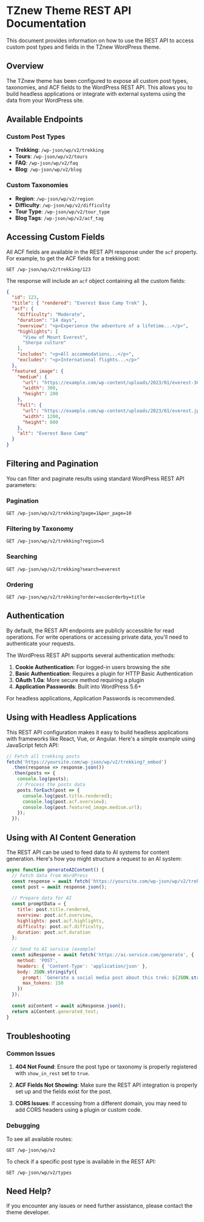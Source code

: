 # TZnew Theme REST API Documentation

This document provides information on how to use the REST API to access custom post types and fields in the TZnew WordPress theme.

## Overview

The TZnew theme has been configured to expose all custom post types, taxonomies, and ACF fields to the WordPress REST API. This allows you to build headless applications or integrate with external systems using the data from your WordPress site.

## Available Endpoints

### Custom Post Types

- **Trekking**: `/wp-json/wp/v2/trekking`
- **Tours**: `/wp-json/wp/v2/tours`
- **FAQ**: `/wp-json/wp/v2/faq`
- **Blog**: `/wp-json/wp/v2/blog`

### Custom Taxonomies

- **Region**: `/wp-json/wp/v2/region`
- **Difficulty**: `/wp-json/wp/v2/difficulty`
- **Tour Type**: `/wp-json/wp/v2/tour_type`
- **Blog Tags**: `/wp-json/wp/v2/acf_tag`

## Accessing Custom Fields

All ACF fields are available in the REST API response under the `acf` property. For example, to get the ACF fields for a trekking post:

```
GET /wp-json/wp/v2/trekking/123
```

The response will include an `acf` object containing all the custom fields:

```json
{
  "id": 123,
  "title": { "rendered": "Everest Base Camp Trek" },
  "acf": {
    "difficulty": "Moderate",
    "duration": "14 days",
    "overview": "<p>Experience the adventure of a lifetime...</p>",
    "highlights": [
      "View of Mount Everest",
      "Sherpa culture"
    ],
    "includes": "<p>All accommodations...</p>",
    "excludes": "<p>International flights...</p>"
  },
  "featured_image": {
    "medium": {
      "url": "https://example.com/wp-content/uploads/2023/01/everest-300x200.jpg",
      "width": 300,
      "height": 200
    },
    "full": {
      "url": "https://example.com/wp-content/uploads/2023/01/everest.jpg",
      "width": 1200,
      "height": 800
    },
    "alt": "Everest Base Camp"
  }
}
```

## Filtering and Pagination

You can filter and paginate results using standard WordPress REST API parameters:

### Pagination

```
GET /wp-json/wp/v2/trekking?page=1&per_page=10
```

### Filtering by Taxonomy

```
GET /wp-json/wp/v2/trekking?region=5
```

### Searching

```
GET /wp-json/wp/v2/trekking?search=everest
```

### Ordering

```
GET /wp-json/wp/v2/trekking?order=asc&orderby=title
```

## Authentication

By default, the REST API endpoints are publicly accessible for read operations. For write operations or accessing private data, you'll need to authenticate your requests.

The WordPress REST API supports several authentication methods:

1. **Cookie Authentication**: For logged-in users browsing the site
2. **Basic Authentication**: Requires a plugin for HTTP Basic Authentication
3. **OAuth 1.0a**: More secure method requiring a plugin
4. **Application Passwords**: Built into WordPress 5.6+

For headless applications, Application Passwords is recommended.

## Using with Headless Applications

This REST API configuration makes it easy to build headless applications with frameworks like React, Vue, or Angular. Here's a simple example using JavaScript fetch API:

```javascript
// Fetch all trekking posts
fetch('https://yoursite.com/wp-json/wp/v2/trekking?_embed')
  .then(response => response.json())
  .then(posts => {
    console.log(posts);
    // Process the posts data
    posts.forEach(post => {
      console.log(post.title.rendered);
      console.log(post.acf.overview);
      console.log(post.featured_image.medium.url);
    });
  });
```

## Using with AI Content Generation

The REST API can be used to feed data to AI systems for content generation. Here's how you might structure a request to an AI system:

```javascript
async function generateAIContent() {
  // Fetch data from WordPress
  const response = await fetch('https://yoursite.com/wp-json/wp/v2/trekking/123');
  const post = await response.json();
  
  // Prepare data for AI
  const promptData = {
    title: post.title.rendered,
    overview: post.acf.overview,
    highlights: post.acf.highlights,
    difficulty: post.acf.difficulty,
    duration: post.acf.duration
  };
  
  // Send to AI service (example)
  const aiResponse = await fetch('https://ai-service.com/generate', {
    method: 'POST',
    headers: { 'Content-Type': 'application/json' },
    body: JSON.stringify({
      prompt: `Generate a social media post about this trek: ${JSON.stringify(promptData)}`,
      max_tokens: 150
    })
  });
  
  const aiContent = await aiResponse.json();
  return aiContent.generated_text;
}
```

## Troubleshooting

### Common Issues

1. **404 Not Found**: Ensure the post type or taxonomy is properly registered with `show_in_rest` set to `true`.

2. **ACF Fields Not Showing**: Make sure the REST API integration is properly set up and the fields exist for the post.

3. **CORS Issues**: If accessing from a different domain, you may need to add CORS headers using a plugin or custom code.

### Debugging

To see all available routes:

```
GET /wp-json/wp/v2
```

To check if a specific post type is available in the REST API:

```
GET /wp-json/wp/v2/types
```

## Need Help?

If you encounter any issues or need further assistance, please contact the theme developer.